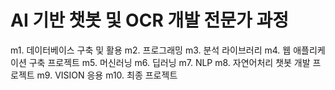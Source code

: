 # AI 기반 챗봇 및 OCR 개발 전문가 과정
m1. 데이터베이스 구축 및 활용
m2. 프로그래밍
m3. 분석 라이브러리
m4. 웹 애플리케이션 구축 프로젝트
m5. 머신러닝
m6. 딥러닝
m7. NLP
m8. 자연어처리 챗봇 개발 프로젝트
m9. VISION 응용
m10. 최종 프로젝트

